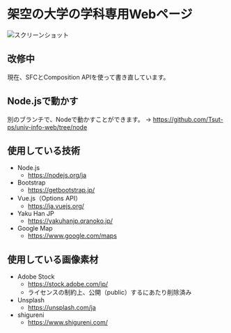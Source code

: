 # 架空の大学の学科専用Webページ

![スクリーンショット](https://github.com/Tsut-ps/univ-info-web/assets/73014392/87064ce3-3080-434a-ba38-c423befb0b6f)

## 改修中
現在、SFCとComposition APIを使って書き直しています。

## Node.jsで動かす
別のブランチで、Nodeで動かすことができます。
→ https://github.com/Tsut-ps/univ-info-web/tree/node

## 使用している技術
- Node.js
  - https://nodejs.org/ja
- Bootstrap
  - https://getbootstrap.jp/
- Vue.js（Options API）
  - https://ja.vuejs.org/
- Yaku Han JP
  - https://yakuhanjp.qranoko.jp/
- Google Map
  - https://www.google.com/maps

## 使用している画像素材
- Adobe Stock
  - https://stock.adobe.com/jp/
  - ライセンスの制約上、公開（public）するにあたり削除済み
- Unsplash
  - https://unsplash.com/ja
- shigureni
  - https://www.shigureni.com/
